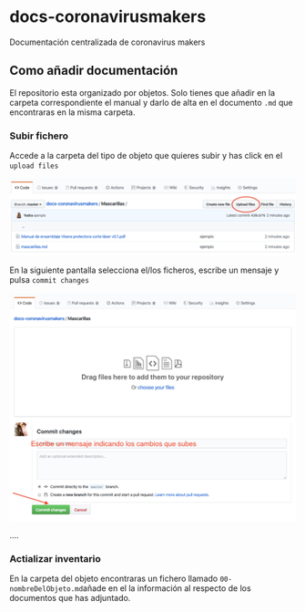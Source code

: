 # docs-coronavirusmakers
Documentación centralizada de coronavirus makers

## Como añadir documentación
El repositorio esta organizado por objetos. Solo tienes que añadir en la carpeta correspondiente el manual 
y darlo de alta en el documento `.md` que encontraras en la misma carpeta. 

### Subir fichero
Accede a la carpeta del tipo de objeto que quieres subir y has click en el `upload files`

![](./img/uploadFile.png)

En la siguiente pantalla selecciona el/los ficheros, escribe un mensaje y pulsa `commit changes`

![](./img/commit.png)

....

### Actializar inventario
En la carpeta del objeto encontraras un fichero llamado `00-nombreDelObjeto.md`añade en el la información al 
respecto de los documentos que has adjuntado.
